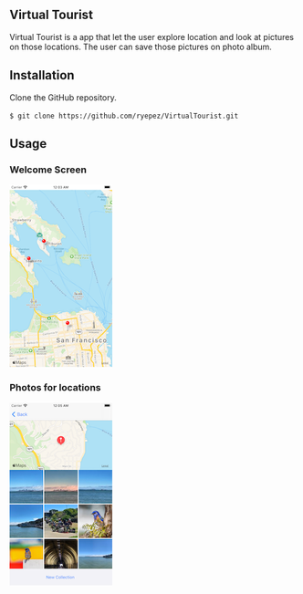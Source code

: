 
## Virtual Tourist

Virtual Tourist is a app that let the user explore location and look at pictures on those locations. The user can save those pictures on photo album. 
## Installation 

Clone the GitHub repository. 

`$ git clone https://github.com/ryepez/VirtualTourist.git`

## Usage 

### Welcome Screen
![Screenshot](startMap.png)

### Photos for locations 
![Screenshot](location.png)

